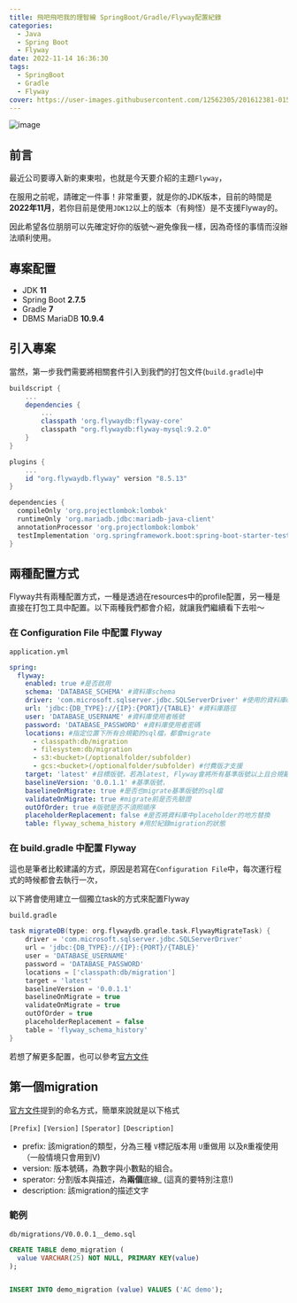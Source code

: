 ```yaml
---
title: 飛吧飛吧我的理智線 SpringBoot/Gradle/Flyway配置紀錄
categories:
  - Java
  - Spring Boot
  - Flyway
date: 2022-11-14 16:36:30
tags:
  - SpringBoot
  - Gradle
  - Flyway
cover: https://user-images.githubusercontent.com/12562305/201612381-0156c79a-89ac-4c7e-9925-472e444fa5b1.png
---
```

![image](https://user-images.githubusercontent.com/12562305/201612381-0156c79a-89ac-4c7e-9925-472e444fa5b1.png)

## 前言

最近公司要導入新的東東啦，也就是今天要介紹的主題`Flyway`，

在服用之前呢，請確定一件事！非常重要，就是你的JDK版本，目前的時間是**2022年11月**，若你目前是使用`JDK12`以上的版本（有夠怪）是不支援Flyway的。

因此希望各位朋朋可以先確定好你的版號～避免像我一樣，因為奇怪的事情而沒辦法順利使用。

## 專案配置

- JDK **11**
- Spring Boot **2.7.5**
- Gradle **7**
- DBMS MariaDB **10.9.4**

## 引入專案

當然，第一步我們需要將相關套件引入到我們的打包文件(`build.gradle`)中

```groovy
buildscript {
    ...
    dependencies {
        ...
        classpath 'org.flywaydb:flyway-core'
        classpath "org.flywaydb:flyway-mysql:9.2.0"
    }
}

plugins {
    ...
    id "org.flywaydb.flyway" version "8.5.13"
}

dependencies {
  compileOnly 'org.projectlombok:lombok'
  runtimeOnly 'org.mariadb.jdbc:mariadb-java-client'
  annotationProcessor 'org.projectlombok:lombok'
  testImplementation 'org.springframework.boot:spring-boot-starter-test'
}

```

## 兩種配置方式

Flyway共有兩種配置方式，一種是透過在resources中的profile配置，另一種是直接在打包工具中配置。以下兩種我們都會介紹，就讓我們繼續看下去啦～

### 在 Configuration File 中配置 Flyway

`application.yml`

```yml
spring:
  flyway:
    enabled: true #是否啟用
    schema: 'DATABASE_SCHEMA' #資料庫schema
    driver: 'com.microsoft.sqlserver.jdbc.SQLServerDriver' #使用的資料庫driver
    url: 'jdbc:{DB_TYPE}://{IP}:{PORT}/{TABLE}' #資料庫路徑
    user: 'DATABASE_USERNAME' #資料庫使用者帳號
    password: 'DATABASE_PASSWORD' #資料庫使用者密碼
    locations: #指定位置下所有合規範的sql檔，都會migrate
      - classpath:db/migration 
      - filesystem:db/migration
      - s3:<bucket>(/optionalfolder/subfolder)
      - gcs:<bucket>(/optionalfolder/subfolder) #付費版才支援
    target: 'latest' #目標版號，若為latest, Flyway會將所有基準版號以上且合規範的sql檔都一並執行
    baselineVersion: '0.0.1.1' #基準版號，
    baselineOnMigrate: true #是否也migrate基準版號的sql檔
    validateOnMigrate: true #migrate前是否先驗證
    outOfOrder: true #版號是否不須照順序
    placeholderReplacement: false #是否將資料庫中placeholder的地方替換
    table: flyway_schema_history #用於紀錄migration的狀態

```
### 在 build.gradle 中配置 Flyway

這也是筆者比較建議的方式，原因是若寫在`Configuration File`中，每次運行程式的時候都會去執行一次，

以下將會使用建立一個獨立task的方式來配置Flyway

`build.gradle`

```groovy
task migrateDB(type: org.flywaydb.gradle.task.FlywayMigrateTask) {
    driver = 'com.microsoft.sqlserver.jdbc.SQLServerDriver'
    url = 'jdbc:{DB_TYPE}://{IP}:{PORT}/{TABLE}'
    user = 'DATABASE_USERNAME'
    password = 'DATABASE_PASSWORD'
    locations = ['classpath:db/migration']
    target = 'latest'
    baselineVersion = '0.0.1.1'
    baselineOnMigrate = true
    validateOnMigrate = true
    outOfOrder = true
    placeholderReplacement = false
    table = 'flyway_schema_history'
}

```

若想了解更多配置，也可以參考[官方文件](https://flywaydb.org/documentation/configuration/parameters/)

## 第一個migration
[官方文件](https://flywaydb.org/documentation/concepts/migrations#naming-1)提到的命名方式，簡單來說就是以下格式

`[Prefix]`  `[Version]`  `[Sperator]`  `[Description]`

- prefix: 該migration的類型，分為三種 `V`標記版本用 `U`重做用 以及`R`重複使用 （一般情境只會用到V)
- version: 版本號碼，為數字與小數點的組合。
- sperator: 分割版本與描述，為**兩個**底線_ (這真的要特別注意!)
- description: 該migration的描述文字

### 範例

`db/migrations/V0.0.0.1__demo.sql`

```sql
CREATE TABLE demo_migration (
  value VARCHAR(25) NOT NULL, PRIMARY KEY(value)
);


INSERT INTO demo_migration (value) VALUES ('AC demo');
```
